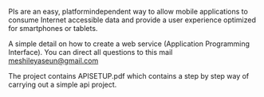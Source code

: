 PIs are an easy, platform­independent way to allow mobile applications to
consume Internet accessible data and provide a user experience optimized for
smartphones or tablets.

A simple detail on how to create a web service (Application Programming Interface). You can direct all questions to this mail meshileyaseun@gmail.com

The project contains APISETUP.pdf which contains a step by step way of carrying out a simple api project. 
